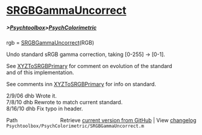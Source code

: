 # [SRGBGammaUncorrect](SRGBGammaUncorrect)
##### >[Psychtoolbox](Psychtoolbox)>[PsychColorimetric](PsychColorimetric)

rgb = [SRGBGammaUncorrect](SRGBGammaUncorrect)(RGB)  
  
Undo standard sRGB gamma correction, taking [0-255] -\> [0-1].  
  
See [XYZToSRGBPrimary](XYZToSRGBPrimary) for comment on evolution of the standard  
and of this implementation.  
  
See comments inn [XYZToSRGBPrimary](XYZToSRGBPrimary) for info on standard.  
  
2/9/06  dhb  Wrote it.  
7/8/10    dhb  Rewrote to match current standard.  
8/16/10   dhb  Fix typo in header.  




<div class="code_header" style="text-align:right;">
  <span style="float:left;">Path&nbsp;&nbsp;</span> <span class="counter">Retrieve <a href=
  "https://raw.github.com/Psychtoolbox-3/Psychtoolbox-3/beta/Psychtoolbox/PsychColorimetric/SRGBGammaUncorrect.m">current version from GitHub</a> | View <a href=
  "https://github.com/Psychtoolbox-3/Psychtoolbox-3/commits/beta/Psychtoolbox/PsychColorimetric/SRGBGammaUncorrect.m">changelog</a></span>
</div>
<div class="code">
  <code>Psychtoolbox/PsychColorimetric/SRGBGammaUncorrect.m</code>
</div>

